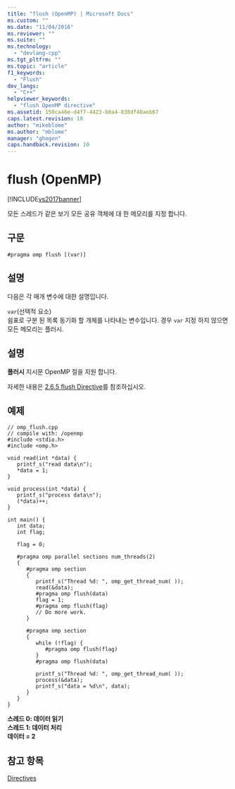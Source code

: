 ```yaml
---
title: "flush (OpenMP) | Microsoft Docs"
ms.custom: ""
ms.date: "11/04/2016"
ms.reviewer: ""
ms.suite: ""
ms.technology: 
  - "devlang-cpp"
ms.tgt_pltfrm: ""
ms.topic: "article"
f1_keywords: 
  - "Flush"
dev_langs: 
  - "C++"
helpviewer_keywords: 
  - "flush OpenMP directive"
ms.assetid: 150ca46e-d4f7-4423-b0a4-838df40aeb67
caps.latest.revision: 10
author: "mikeblome"
ms.author: "mblome"
manager: "ghogen"
caps.handback.revision: 10
---
```

# flush (OpenMP)
[!INCLUDE[vs2017banner](../../../assembler/inline/includes/vs2017banner.md)]

모든 스레드가 같은 보기 모든 공유 객체에 대 한 메모리를 지정 합니다.  
  
## 구문  
  
```  
#pragma omp flush [(var)]  
```  
  
## 설명  
 다음은 각 매개 변수에 대한 설명입니다.  
  
 `var`\(선택적 요소\)  
 쉼표로 구분 된 목록 동기화 할 개체를 나타내는 변수입니다.  경우 `var` 지정 하지 않으면 모든 메모리는 플러시.  
  
## 설명  
 **플러시** 지시문 OpenMP 절을 지원 합니다.  
  
 자세한 내용은 [2.6.5 flush Directive](../../../parallel/openmp/2-6-5-flush-directive.md)를 참조하십시오.  
  
## 예제  
  
```  
// omp_flush.cpp  
// compile with: /openmp   
#include <stdio.h>  
#include <omp.h>  
  
void read(int *data) {  
   printf_s("read data\n");  
   *data = 1;  
}  
  
void process(int *data) {  
   printf_s("process data\n");  
   (*data)++;  
}  
  
int main() {  
   int data;  
   int flag;  
  
   flag = 0;  
  
   #pragma omp parallel sections num_threads(2)  
   {  
      #pragma omp section  
      {  
         printf_s("Thread %d: ", omp_get_thread_num( ));  
         read(&data);  
         #pragma omp flush(data)  
         flag = 1;  
         #pragma omp flush(flag)  
         // Do more work.  
      }  
  
      #pragma omp section   
      {  
         while (!flag) {  
            #pragma omp flush(flag)  
         }  
         #pragma omp flush(data)  
  
         printf_s("Thread %d: ", omp_get_thread_num( ));  
         process(&data);  
         printf_s("data = %d\n", data);  
      }  
   }  
}  
```  
  
  **스레드 0: 데이터 읽기**  
**스레드 1: 데이터 처리**  
**데이터 \= 2**   
## 참고 항목  
 [Directives](../../../parallel/openmp/reference/openmp-directives.md)